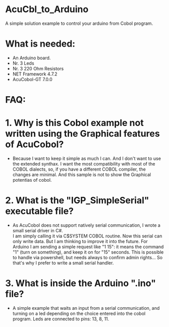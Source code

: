 # AcuCbl_to_Arduino
A simple solution example to control your arduino from Cobol program.

# What is needed:
- An Arduino board.
- Nr. 3 Leds
- Nr. 3 220 Ohm Resistors 
- NET Framework 4.7.2
- AcuCobol-GT 7.0.0

# FAQ:
# 1. Why is this Cobol example not written using the Graphical features of AcuCobol?
- Because I want to keep it simple as much I can. And I don't want to use the 
  extended synthax. I want the most compatibility with most of the COBOL dialects,
  so, if you have a different COBOL compiler, the changes are minimal.
  And this sample is not to show the Graphical potentias of cobol.

# 2. What is the "IGP_SimpleSerial" executable file?
- As AcuCobol does not support natively serial communication, I wrote a small
  serial driver in C#.  
  I am simply calling it via C$SYSTEM COBOL routine.
  Now this serial can only write data. But I am thinking to improve it into
  the future. For Arduino I am sending a simple request like "1 15": it means
  the command "1" (turn on something), and keep it on for "15" seconds.
  This is possible to handle via powershell, but needs always to confirm admin rights... So that's why I prefer to write a small serial handler.
  
# 3. What is inside the Arduino ".ino" file?
- A simple example that waits an input from a serial communication, and turning on a 
  led depending on the choice entered into the cobol program.
  Leds are connected to pins: 13, 8, 11.